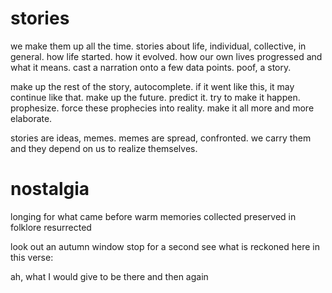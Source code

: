 # stories

we make them up all the time. stories about life, individual, collective, in general. how life started. how it evolved. how our own lives progressed and what it means. cast a narration onto a few data points. poof, a story.

make up the rest of the story, autocomplete. if it went like this, it may continue like that. make up the future. predict it. try to make it happen. prophesize. force these prophecies into reality. make it all more and more elaborate.

stories are ideas, memes. memes are spread, confronted. we carry them and they depend on us to realize themselves.

# nostalgia

longing for what came before
warm memories collected
preserved in folklore
resurrected

look out an autumn window
stop for a second
see what is reckoned
here in this verse:

ah, what I would give
to be there and then again
